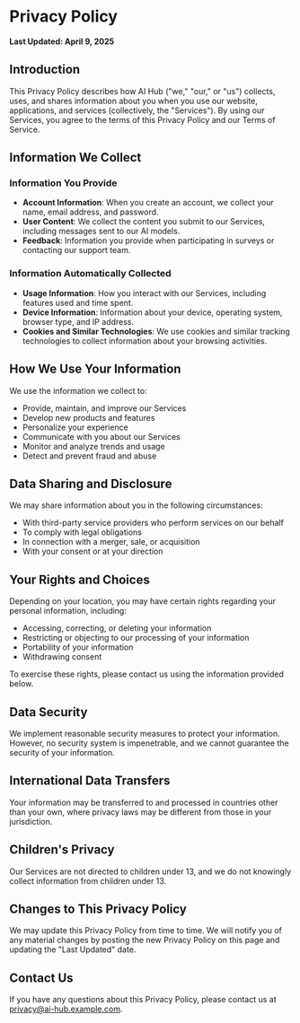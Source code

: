 # Privacy Policy

**Last Updated: April 9, 2025**

## Introduction

This Privacy Policy describes how AI Hub ("we," "our," or "us") collects, uses, and shares information about you when you use our website, applications, and services (collectively, the "Services"). By using our Services, you agree to the terms of this Privacy Policy and our Terms of Service.

## Information We Collect

### Information You Provide

- **Account Information**: When you create an account, we collect your name, email address, and password.
- **User Content**: We collect the content you submit to our Services, including messages sent to our AI models.
- **Feedback**: Information you provide when participating in surveys or contacting our support team.

### Information Automatically Collected

- **Usage Information**: How you interact with our Services, including features used and time spent.
- **Device Information**: Information about your device, operating system, browser type, and IP address.
- **Cookies and Similar Technologies**: We use cookies and similar tracking technologies to collect information about your browsing activities.

## How We Use Your Information

We use the information we collect to:

- Provide, maintain, and improve our Services
- Develop new products and features
- Personalize your experience
- Communicate with you about our Services
- Monitor and analyze trends and usage
- Detect and prevent fraud and abuse

## Data Sharing and Disclosure

We may share information about you in the following circumstances:

- With third-party service providers who perform services on our behalf
- To comply with legal obligations
- In connection with a merger, sale, or acquisition
- With your consent or at your direction

## Your Rights and Choices

Depending on your location, you may have certain rights regarding your personal information, including:

- Accessing, correcting, or deleting your information
- Restricting or objecting to our processing of your information
- Portability of your information
- Withdrawing consent

To exercise these rights, please contact us using the information provided below.

## Data Security

We implement reasonable security measures to protect your information. However, no security system is impenetrable, and we cannot guarantee the security of your information.

## International Data Transfers

Your information may be transferred to and processed in countries other than your own, where privacy laws may be different from those in your jurisdiction.

## Children's Privacy

Our Services are not directed to children under 13, and we do not knowingly collect information from children under 13.

## Changes to This Privacy Policy

We may update this Privacy Policy from time to time. We will notify you of any material changes by posting the new Privacy Policy on this page and updating the "Last Updated" date.

## Contact Us

If you have any questions about this Privacy Policy, please contact us at privacy@ai-hub.example.com.

